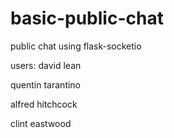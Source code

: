 # basic-public-chat
public chat using flask-socketio

users:
david
lean

quentin
tarantino

alfred
hitchcock

clint
eastwood
